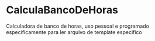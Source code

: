 # CalculaBancoDeHoras
Calculadora de banco de horas, uso pessoal e programado especificamente para ler arquivo de template especifico
